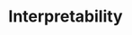 ---
title: "Interpretability"

categories: ['']

tags: ['Interpretability']

arabic: ['قابلية التفسير']

publishers: ['معجم مصطلحات التعلم الآلي والتعلم العميق وعلم البيانات']

types: "word"

slug: ""
---